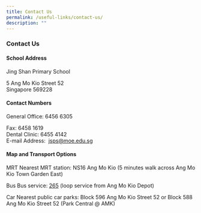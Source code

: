 ```yaml
---
title: Contact Us
permalink: /useful-links/contact-us/
description: ""
---
```

### Contact Us

#### School Address&nbsp;

Jing Shan Primary School&nbsp;

5 Ang Mo Kio Street 52&nbsp;  
Singapore 569228

#### Contact Numbers

General Office: 6456 6305&nbsp;&nbsp;&nbsp;

Fax: 6458 1619&nbsp;&nbsp;  
Dental Clinic: 6455 4142&nbsp;&nbsp;  
E-mail Address:&nbsp;&nbsp;[jsps@moe.edu.sg](mailto:jsps@moe.edu.sg)

#### Map and Transport Options

MRT&nbsp;Nearest MRT station: NS16 Ang Mo Kio (5 minutes walk across Ang Mo Kio Town Garden East)

Bus&nbsp;Bus service:&nbsp;[265](http://www.transitlink.com.sg/eservice/eguide/service_route.php?service=265)&nbsp;(loop service from Ang Mo Kio Depot)

Car&nbsp;Nearest public car parks: Block 596 Ang Mo Kio Street 52 or Block 588 Ang Mo Kio Street 52 (Park Central @ AMK)

